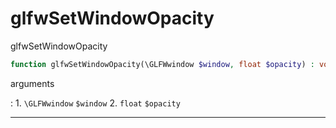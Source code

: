 # glfwSetWindowOpacity
glfwSetWindowOpacity

```php
function glfwSetWindowOpacity(\GLFWwindow $window, float $opacity) : void
```

arguments

:    1. `\GLFWwindow` `$window` 
    2. `float` `$opacity` 

---
     